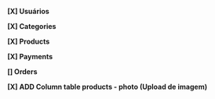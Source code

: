 **[X] Usuários**

**[X] Categories**

**[X] Products**

**[X] Payments**

**[] Orders**

**[X] ADD Column table products - photo (Upload de imagem)**
